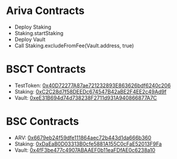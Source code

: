 # Ariva Contracts

- Deploy Staking
- Staking.startStaking
- Deploy Vault
- Call Staking.excludeFromFee(Vault.address, true)

# BSCT Contracts

- TestToken: [0x40D72277A87ae721232893E863626bdf6240c206](https://testnet.bscscan.com/address/0x40D72277A87ae721232893E863626bdf6240c206)
- Staking: [0xC2C28d7f58DEEDc674547B42aBE2F4EE2c49Ad9f](https://testnet.bscscan.com/address/0xC2C28d7f58DEEDc674547B42aBE2F4EE2c49Ad9f)
- Vault: [0xeE31B694d74d738238F2711d931A940866877A7C](https://testnet.bscscan.com/address/0xeE31B694d74d738238F2711d931A940866877A7C)

# BSC Contracts

- ARV: [0x6679eb24f59dfe111864aec72b443d1da666b360](https://bscscan.com/address/0x6679eb24f59dfe111864aec72b443d1da666b360)
- Staking: [0xDaEaB0D03313B0cfe5881A155C0cFaE52013F9Fa](https://bscscan.com/address/0xDaEaB0D03313B0cfe5881A155C0cFaE52013F9Fa)
- Vault: [0x4fF3be477c4907ABAAEF0b11eaFDfAE0c6238a10](https://bscscan.com/address/0x4fF3be477c4907ABAAEF0b11eaFDfAE0c6238a10)
